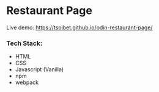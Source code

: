 # Restaurant Page

Live demo: https://tsoibet.github.io/odin-restaurant-page/

### Tech Stack:
- HTML
- CSS
- Javascript (Vanilla)
- npm
- webpack
